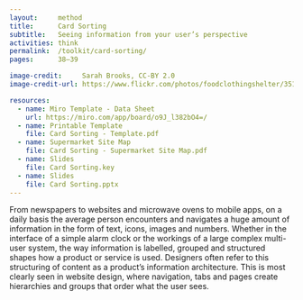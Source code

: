 ```yaml
---
layout:     method
title:      Card Sorting
subtitle:   Seeing information from your user’s perspective
activities: think
permalink:  /toolkit/card-sorting/
pages:      38–39

image-credit:     Sarah Brooks, CC-BY 2.0
image-credit-url: https://www.flickr.com/photos/foodclothingshelter/3511435109/

resources:
  - name: Miro Template - Data Sheet
    url: https://miro.com/app/board/o9J_l382bO4=/
  - name: Printable Template
    file: Card Sorting - Template.pdf
  - name: Supermarket Site Map
    file: Card Sorting - Supermarket Site Map.pdf
  - name: Slides
    file: Card Sorting.key
  - name: Slides
    file: Card Sorting.pptx
---
```


From newspapers to websites and microwave ovens to mobile apps, on a daily basis the average person encounters and navigates a huge amount of information in the form of text, icons, images and numbers. Whether in the interface of a simple alarm clock or the workings of a large complex multi-user system, the way information is labelled, grouped and structured shapes how a product or service is used. Designers often refer to this structuring of content as a product’s information architecture. This is most clearly seen in website design, where navigation, tabs and pages create hierarchies and groups that order what the user sees.